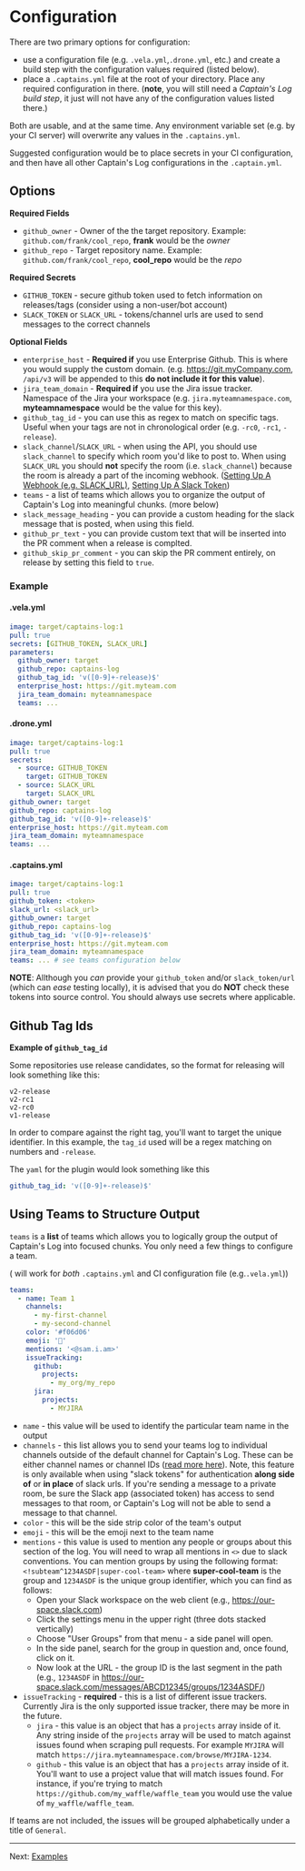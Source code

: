 # Configuration

There are two primary options for configuration:

- use a configuration file (e.g. `.vela.yml`,`.drone.yml`, etc.) and create a build step with the configuration values required (listed below).
- place a `.captains.yml` file at the root of your directory. Place any required configuration in there. (**note**, you will still need a _Captain's Log build step_, it just will not have any of the configuration values listed there.)

Both are usable, and at the same time. Any environment variable set (e.g. by your CI server) will overwrite any values in the `.captains.yml`. 

Suggested configuration would be to place secrets in your CI configuration, and then have all other Captain's Log configurations in the `.captain.yml`. 

## Options

**Required Fields**

- `github_owner` - Owner of the the target repository. Example: `github.com/frank/cool_repo`, **frank** would be the _owner_
- `github_repo` - Target repository name. Example: `github.com/frank/cool_repo`, **cool_repo** would be the _repo_

**Required Secrets**

- `GITHUB_TOKEN` - secure github token used to fetch information on releases/tags (consider using a non-user/bot account)
- `SLACK_TOKEN` or `SLACK_URL` - tokens/channel urls are used to send messages to the correct channels

**Optional Fields**

- `enterprise_host` - **Required if** you use Enterprise Github. This is where you would supply the custom domain. (e.g. https://git.myCompany.com, `/api/v3` will be appended to this **do not include it for this value**).
- `jira_team_domain` - **Required if** you use the Jira issue tracker. Namespace of the Jira your workspace (e.g. `jira.myteamnamespace.com`, **myteamnamespace** would be the value for this key).
- `github_tag_id` - you can use this as regex to match on specific tags. Useful when your tags are not in chronological order (e.g. `-rc0`, `-rc1`, `-release`).
- `slack_channel`/`SLACK_URL` - when using the API, you should use `slack_channel` to specify which room you'd like to post to. When using `SLACK_URL` you should **not** specify the room (i.e. `slack_channel`) because the room is already a part of the incoming webhook. ([Setting Up A Webhook (e.g. SLACK_URL)](https://api.slack.com/incoming-webhooks), [Setting Up A Slack Token](https://api.slack.com/docs/token-types#verification))
- `teams` - a list of teams which allows you to organize the output of Captain's Log into meaningful chunks. (more below)
- `slack_message_heading` - you can provide a custom heading for the slack message that is posted, when using this field.
- `github_pr_text` - you can provide custom text that will be inserted into the PR comment when a release is complted.
- `github_skip_pr_comment` - you can skip the PR comment entirely, on release by setting this field to `true`.

### Example

#### .vela.yml

```yaml
image: target/captains-log:1
pull: true
secrets: [GITHUB_TOKEN, SLACK_URL]
parameters:
  github_owner: target
  github_repo: captains-log
  github_tag_id: 'v([0-9]+-release)$'
  enterprise_host: https://git.myteam.com
  jira_team_domain: myteamnamespace
  teams: ...
```


#### .drone.yml

```yaml
image: target/captains-log:1
pull: true
secrets:
  - source: GITHUB_TOKEN
    target: GITHUB_TOKEN
  - source: SLACK_URL
    target: SLACK_URL
github_owner: target
github_repo: captains-log
github_tag_id: 'v([0-9]+-release)$'
enterprise_host: https://git.myteam.com
jira_team_domain: myteamnamespace
teams: ...
```

#### .captains.yml

```yaml
image: target/captains-log:1
pull: true
github_token: <token>
slack_url: <slack_url>
github_owner: target
github_repo: captains-log
github_tag_id: 'v([0-9]+-release)$'
enterprise_host: https://git.myteam.com
jira_team_domain: myteamnamespace
teams: ... # see teams configuration below
```

**NOTE**: Allthough you _can_ provide your `github_token` and/or `slack_token/url` (which can _ease_ testing locally), it is advised that you do **NOT** check these tokens into source control. You should always use secrets where applicable.

## Github Tag Ids

**Example of `github_tag_id`**

Some repositories use release candidates, so the format for releasing will look something like this:

```
v2-release
v2-rc1
v2-rc0
v1-release
```

In order to compare against the right tag, you'll want to target the unique identifier. In this example, the `tag_id` used will be a regex matching on numbers and `-release`.

The `yaml` for the plugin would look something like this

```yaml
github_tag_id: 'v([0-9]+-release)$'
```

## Using Teams to Structure Output

`teams` is a **list** of teams which allows you to logically group the output of Captain's Log into focused chunks. You only need a few things to configure a team.

( will work for _both_ `.captains.yml` and CI configuration file (e.g.`.vela.yml`))

```yaml
teams:
  - name: Team 1
    channels:
      - my-first-channel
      - my-second-channel
    color: '#f06d06'
    emoji: '🐶'
    mentions: '<@sam.i.am>'
    issueTracking:
      github:
        projects:
          - my_org/my_repo
      jira:
        projects:
          - MYJIRA
```

- `name` - this value will be used to identify the particular team name in the output
- `channels` - this list allows you to send your teams log to individual channels outside of the default channel for Captain's Log. These can be either channel names or channel IDs ([read more here](https://api.slack.com/methods/chat.postMessage)). Note, this feature is only available when using "slack tokens" for authentication **along side of** or **in place** of slack urls. If you're sending a message to a private room, be sure the Slack app (associated token) has access to send messages to that room, or Captain's Log will not be able to send a message to that channel.
- `color` - this will be the side strip color of the team's output
- `emoji` - this will be the emoji next to the team name
- `mentions` - this value is used to mention any people or groups about this section of the log. You will need to wrap all mentions in `<>` due to slack conventions. You can mention groups by using the following format: `<!subteam^1234ASDF|super-cool-team>` where **super-cool-team** is the group and `1234ASDF` is the unique group identifier, which you can find as follows:
  - Open your Slack workspace on the web client (e.g., https://our-space.slack.com)
  - Click the settings menu in the upper right (three dots stacked vertically)
  - Choose "User Groups" from that menu - a side panel will open.
  - In the side panel, search for the group in question and, once found, click on it.
  - Now look at the URL - the group ID is the last segment in the path (e.g., `1234ASDF` in https://our-space.slack.com/messages/ABCD12345/groups/1234ASDF/)
- `issueTracking` - **required** - this is a list of different issue trackers. Currently Jira is the only supported issue tracker, there may be more in the future.
  - `jira` - this value is an object that has a `projects` array inside of it. Any string inside of the `projects` array will be used to match against issues found when scraping pull requests. For example `MYJIRA` will match `https://jira.myteamnamespace.com/browse/MYJIRA-1234`.
  - `github` - this value is an object that has a `projects` array inside of it. You'll want to use a project value that will match issues found. For instance, if you're trying to match `https://github.com/my_waffle/waffle_team` you would use the value of `my_waffle/waffle_team`.

If teams are not included, the issues will be grouped alphabetically under a title of `General`.

---

Next: [Examples](/examples/)
